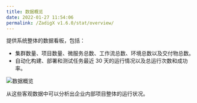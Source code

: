 ```yaml
---
title: 数据概览
date: 2022-01-27 11:54:06
permalink: /ZadigX v1.6.0/stat/overview/
---
```


提供系统整体的数据看板，包括：

- 集群数量、项目数量、微服务总数、工作流总数、环境总数以及交付物总数。
- 自动化构建、部署和测试任务最近 30 天的运行情况以及总运行次数和成功率。

![数据概览](../../../_images/overview.png)

从这些客观数据中可以分析出企业内部项目整体的运行状况。